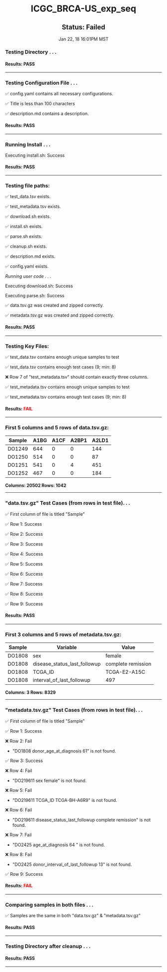 <h1><center>ICGC_BRCA-US_exp_seq</center></h1>
<h2><center> Status: Failed </center></h2>
<center>Jan 22, 18 16:01PM MST</center>


### Testing Directory . . .

#### Results: PASS
---
### Testing Configuration File . . .

&#9989;	config.yaml contains all necessary configurations.

&#9989;	Title is less than 100 characters

&#9989;	description.md contains a description.

#### Results: PASS
---
### Running Install . . .

Executing install.sh: Success

#### Results: PASS
---

### Testing file paths:

&#9989;	test_data.tsv exists.

&#9989;	test_metadata.tsv exists.

&#9989;	download.sh exists.

&#9989;	install.sh exists.

&#9989;	parse.sh exists.

&#9989;	cleanup.sh exists.

&#9989;	description.md exists.

&#9989;	config.yaml exists.

*Running user code . . .*

Executing download.sh: Success

Executing parse.sh: Success

&#9989;	data.tsv.gz was created and zipped correctly.

&#9989;	metadata.tsv.gz was created and zipped correctly.

#### Results: PASS
---
### Testing Key Files:

&#9989;	test_data.tsv contains enough unique samples to test

&#9989;	test_data.tsv contains enough test cases (9; min: 8)

&#10060;	Row 7 of "test_metadata.tsv" should contain exactly three columns.

&#9989;	test_metadata.tsv contains enough unique samples to test

&#9989;	test_metadata.tsv contains enough test cases (9; min: 8)

#### Results: **<font color="red">FAIL</font>**
---

### First 5 columns and 5 rows of data.tsv.gz:

|	Sample	|	A1BG	|	A1CF	|	A2BP1	|	A2LD1	|
|	---	|	---	|	---	|	---	|	---	|
|	DO1249	|	644	|	0	|	0	|	144	|
|	DO1250	|	514	|	0	|	0	|	87	|
|	DO1251	|	541	|	0	|	4	|	451	|
|	DO1252	|	467	|	0	|	0	|	184	|

**Columns: 20502 Rows: 1042**

---
### "data.tsv.gz" Test Cases (from rows in test file). . .

&#9989;	First column of file is titled "Sample"

&#9989;	Row 1: Success

&#9989;	Row 2: Success

&#9989;	Row 3: Success

&#9989;	Row 4: Success

&#9989;	Row 5: Success

&#9989;	Row 6: Success

&#9989;	Row 7: Success

&#9989;	Row 8: Success

&#9989;	Row 9: Success

#### Results: PASS
---
### First 3 columns and 5 rows of metadata.tsv.gz:

|	Sample	|	Variable	|	Value	|
|	---	|	---	|	---	|
|	DO1808	|	sex	|	female	|
|	DO1808	|	disease_status_last_followup	|	complete remission	|
|	DO1808	|	TCGA_ID	|	TCGA-E2-A15C	|
|	DO1808	|	interval_of_last_followup	|	497	|

**Columns: 3 Rows: 8329**

---
### "metadata.tsv.gz" Test Cases (from rows in test file). . .

&#9989;	First column of file is titled "Sample"

&#9989;	Row 1: Success

&#10060;	Row 2: Fail
- "DO1808	donor_age_at_diagnosis	61" is not found.

&#9989;	Row 3: Success

&#10060;	Row 4: Fail
- "DO219611	sex	female" is not found.

&#10060;	Row 5: Fail
- "DO219611	TCGA_ID	TCGA-BH-A6R9" is not found.

&#10060;	Row 6: Fail
- "DO219611	disease_status_last_followup	complete remission" is not found.

&#10060;	Row 7: Fail
- "DO2425	age_at_diagnosis	64	" is not found.

&#10060;	Row 8: Fail
- "DO2425	donor_interval_of_last_followup	13" is not found.

&#9989;	Row 9: Success

#### Results: **<font color="red">FAIL</font>**
---
### Comparing samples in both files . . .

&#9989;	Samples are the same in both "data.tsv.gz" & "metadata.tsv.gz"

#### Results: PASS

---
### Testing Directory after cleanup . . .

#### Results: PASS
---
